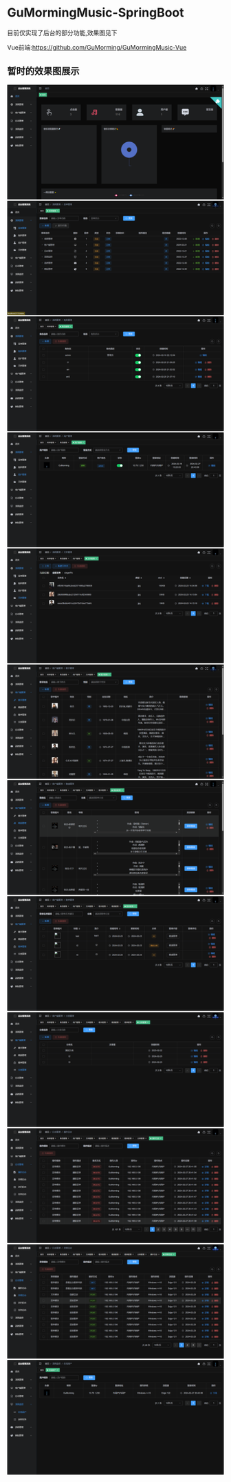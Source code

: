 # GuMormingMusic-SpringBoot

目前仅实现了后台的部分功能,效果图见下

Vue前端:<https://github.com/GuMorming/GuMormingMusic-Vue>

## 暂时的效果图展示
![](img/admin/1.png)
![](img/admin/2.png)
![](img/admin/3.png)
![](img/admin/4.png)
![](img/admin/5.png)
![](img/admin/6.png)
![](img/admin/7.png)
![](img/admin/8.png)
![](img/admin/9.png)
![](img/admin/10.png)
![](img/admin/11.png)
![](img/admin/12.png)


